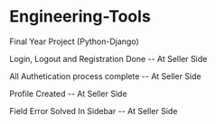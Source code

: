 # Engineering-Tools

Final Year Project (Python-Django)

Login, Logout and Registration Done -- At Seller Side

All Authetication process complete -- At Seller Side

Profile Created -- At Seller Side

Field Error Solved In Sidebar -- At Seller Side
